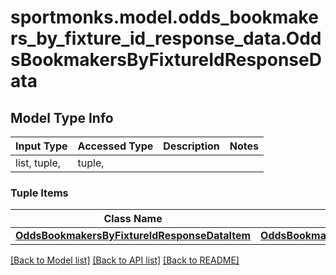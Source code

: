 # sportmonks.model.odds_bookmakers_by_fixture_id_response_data.OddsBookmakersByFixtureIdResponseData

## Model Type Info
Input Type | Accessed Type | Description | Notes
------------ | ------------- | ------------- | -------------
list, tuple,  | tuple,  |  | 

### Tuple Items
Class Name | Input Type | Accessed Type | Description | Notes
------------- | ------------- | ------------- | ------------- | -------------
[**OddsBookmakersByFixtureIdResponseDataItem**](OddsBookmakersByFixtureIdResponseDataItem.md) | [**OddsBookmakersByFixtureIdResponseDataItem**](OddsBookmakersByFixtureIdResponseDataItem.md) | [**OddsBookmakersByFixtureIdResponseDataItem**](OddsBookmakersByFixtureIdResponseDataItem.md) |  | 

[[Back to Model list]](../../README.md#documentation-for-models) [[Back to API list]](../../README.md#documentation-for-api-endpoints) [[Back to README]](../../README.md)

